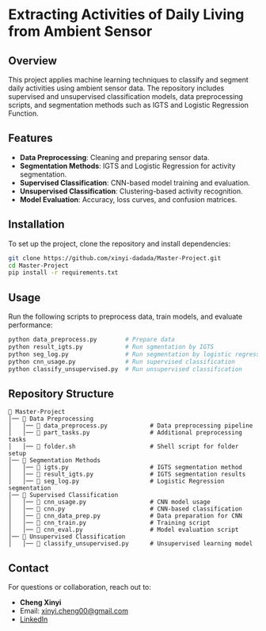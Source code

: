 # Extracting Activities of Daily Living from Ambient Sensor

## Overview

This project applies machine learning techniques to classify and segment daily activities using ambient sensor data. The repository includes supervised and unsupervised classification models, data preprocessing scripts, and segmentation methods such as IGTS and Logistic Regression Function.

## Features

- **Data Preprocessing**: Cleaning and preparing sensor data.
- **Segmentation Methods**: IGTS and Logistic Regression for activity segmentation.
- **Supervised Classification**: CNN-based model training and evaluation.
- **Unsupervised Classification**: Clustering-based activity recognition.
- **Model Evaluation**: Accuracy, loss curves, and confusion matrices.

## Installation

To set up the project, clone the repository and install dependencies:

```bash
git clone https://github.com/xinyi-dadada/Master-Project.git
cd Master-Project
pip install -r requirements.txt
```

## Usage

Run the following scripts to preprocess data, train models, and evaluate performance:

```bash
python data_preprocess.py        # Prepare data
python result_igts.py            # Run sgmentation by IGTS
python seg_log.py                # Run segmentation by logistic regression function
python cnn_usage.py              # Run supervised classification
python classify_unsupervised.py  # Run unsupervised classification
```

## Repository Structure

```
📂 Master-Project
│── 📂 Data Preprocessing
│   │── 📜 data_preprocess.py            # Data preprocessing pipeline
│   │── 📜 part_tasks.py                 # Additional preprocessing tasks
│   │── 📜 folder.sh                     # Shell script for folder setup
│── 📂 Segmentation Methods
│   │── 📜 igts.py                       # IGTS segmentation method
│   │── 📜 result_igts.py                # IGTS segmentation results
│   │── 📜 seg_log.py                    # Logistic Regression segmentation
│── 📂 Supervised Classification
│   │── 📜 cnn_usage.py                  # CNN model usage
│   │── 📜 cnn.py                        # CNN-based classification
│   │── 📜 cnn_data_prep.py              # Data preparation for CNN
│   │── 📜 cnn_train.py                  # Training script
│   │── 📜 cnn_eval.py                   # Model evaluation script
│── 📂 Unsupervised Classification
│   │── 📜 classify_unsupervised.py      # Unsupervised learning model

```



## Contact

For questions or collaboration, reach out to:

- **Cheng Xinyi**
- Email: [xinyi.cheng00@gmail.com](mailto\:xinyi.cheng00@gmail.com)
- [LinkedIn](https://www.linkedin.com/in/xinyi-cheng-9b0aa0263/)

